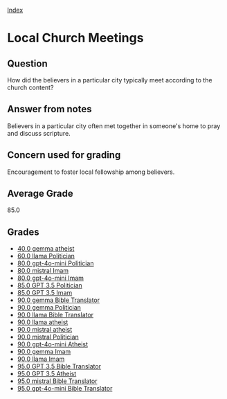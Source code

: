 
[Index](../index.md)
# Local Church Meetings
## Question
How did the believers in a particular city typically meet according to the church content?

## Answer from notes
Believers in a particular city often met together in someone's home to pray and discuss scripture.

## Concern used for grading
Encouragement to foster local fellowship among believers.

## Average Grade
85.0

## Grades
 * [40.0 gemma atheist](../answers/gemma_atheist/Local_Church_Meetings.md)
 * [60.0 llama Politician](../answers/llama_Politician/Local_Church_Meetings.md)
 * [80.0 gpt-4o-mini Politician](../answers/gpt-4o-mini_Politician/Local_Church_Meetings.md)
 * [80.0 mistral Imam](../answers/mistral_Imam/Local_Church_Meetings.md)
 * [80.0 gpt-4o-mini Imam](../answers/gpt-4o-mini_Imam/Local_Church_Meetings.md)
 * [85.0 GPT 3.5 Politician](../answers/GPT_3.5_Politician/Local_Church_Meetings.md)
 * [85.0 GPT 3.5 Imam](../answers/GPT_3.5_Imam/Local_Church_Meetings.md)
 * [90.0 gemma Bible Translator](../answers/gemma_Bible_Translator/Local_Church_Meetings.md)
 * [90.0 gemma Politician](../answers/gemma_Politician/Local_Church_Meetings.md)
 * [90.0 llama Bible Translator](../answers/llama_Bible_Translator/Local_Church_Meetings.md)
 * [90.0 llama atheist](../answers/llama_atheist/Local_Church_Meetings.md)
 * [90.0 mistral atheist](../answers/mistral_atheist/Local_Church_Meetings.md)
 * [90.0 mistral Politician](../answers/mistral_Politician/Local_Church_Meetings.md)
 * [90.0 gpt-4o-mini Atheist](../answers/gpt-4o-mini_Atheist/Local_Church_Meetings.md)
 * [90.0 gemma Imam](../answers/gemma_Imam/Local_Church_Meetings.md)
 * [90.0 llama Imam](../answers/llama_Imam/Local_Church_Meetings.md)
 * [95.0 GPT 3.5 Bible Translator](../answers/GPT_3.5_Bible_Translator/Local_Church_Meetings.md)
 * [95.0 GPT 3.5 Atheist](../answers/GPT_3.5_Atheist/Local_Church_Meetings.md)
 * [95.0 mistral Bible Translator](../answers/mistral_Bible_Translator/Local_Church_Meetings.md)
 * [95.0 gpt-4o-mini Bible Translator](../answers/gpt-4o-mini_Bible_Translator/Local_Church_Meetings.md)
